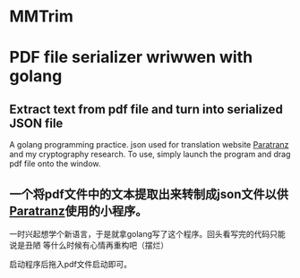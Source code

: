 # MMTrim
# PDF file serializer wriwwen with golang

## Extract text from pdf file and turn into serialized JSON file
A golang programming practice. json used for translation website [Paratranz](https://paratranz.cn/) and my cryptography research.
To use, simply launch the program and drag pdf file onto the window.

## 一个将pdf文件中的文本提取出来转制成json文件以供[Paratranz](https://paratranz.cn/)使用的小程序。
一时兴起想学个新语言，于是就拿golang写了这个程序。回头看写完的代码只能说是丑陋 等什么时候有心情再重构吧（摆烂）

启动程序后拖入pdf文件启动即可。

